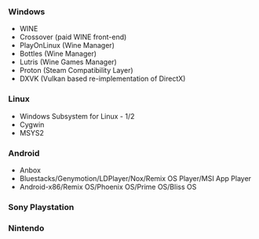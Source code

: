 ### Windows
- WINE
- Crossover (paid WINE front-end)
- PlayOnLinux (Wine Manager)
- Bottles (Wine Manager)
- Lutris (Wine Games Manager)
- Proton (Steam Compatibility Layer)
- DXVK (Vulkan based re-implementation of DirectX)

### Linux
- Windows Subsystem for Linux - 1/2
- Cygwin
- MSYS2

### Android
- Anbox
- Bluestacks/Genymotion/LDPlayer/Nox/Remix OS Player/MSI App Player
- Android-x86/Remix OS/Phoenix OS/Prime OS/Bliss OS

### Sony Playstation
### Nintendo